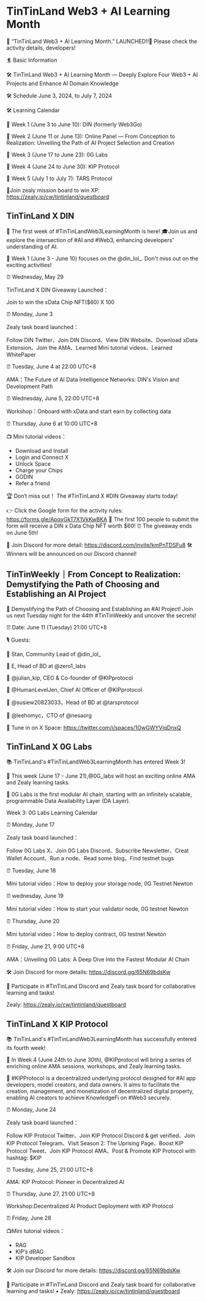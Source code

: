 # TinTinLand Web3 + AI Learning Month

🚀 “TinTinLand Web3 + AI Learning Month.” LAUNCHED!!🚀 Please check the activity details, developers!

🏄 Basic Information

🛠️ TinTinLand Web3 + AI Learning Month — Deeply Explore Four Web3 + AI Projects and Enhance AI Domain Knowledge

🛠️ Schedule
June 3, 2024, to July 7, 2024

🛠️ Learning Calendar

💎 Week 1 (June 3 to June 10): DIN (formerly Web3Go) 

💎 Week 2 (June 11 or June 13): Online Panel — From Conception to Realization: Unveiling the Path of AI Project Selection and Creation

💎 Week 3 (June 17 to June 23): 0G Labs 

💎 Week 4 (June 24 to June 30): KIP Protocol 

💎 Week 5 (July 1 to July 7): TARS Protocol

🏃Join zealy mission board to win XP: https://zealy.io/cw/tintinland/questboard

## TinTinLand X DIN
📢 The first week of #TinTinLandWeb3LearningMonth is here!
🎓Join us and explore the intersection of #AI and #Web3, enhancing developers' understanding of AI.

📅 Week 1 (June 3 - June 10) focuses on the @din_lol_. Don't miss out on the exciting activities!

⏰ Wednesday, May 29

TinTinLand X DIN Giveaway Launched：

Join to win the xData Chip NFT($60) X 100

⏰ Monday, June 3

Zealy task board launched：

Follow DIN Twitter、Join DIN Discord、View DIN Website、Download xData Extension、Join the AMA、Learned Mini tutorial videos、Learned WhitePaper

⏰ Tuesday, June 4 at 22:00 UTC+8

AMA：The Future of AI Data Intelligence Networks: DIN's Vision and Development Path

⏰ Wednesday, June 5, 22:00 UTC+8

Workshop：Onboard with xData and start earn by collecting data

⏰ Thursday, June 6 at 10:00 UTC+8

📺 Mini tutorial videos：

- Download and Install
- Login and Connect X
- Unlock Space
- Charge your Chips
- GODIN
- Refer a friend

🏆 Don‘t miss out！ The #TinTinLand X #DIN Giveaway starts today!

👉 Click the Google form for the activity rules: https://forms.gle/ApqyGkT7X1VkKwBKA
🙋 The first 100 people to submit the form will receive a DIN x Data Chip NFT worth $60!
⏰ The giveaway ends on June 5th!

🏃 Join Discord for more detail: https://discord.com/invite/kmPnTDSFu8
🛠️ Winners will be announced on our Discord channel!

## TinTinWeekly｜From Concept to Realization: Demystifying the Path of Choosing and Establishing an AI Project

📢 Demystifying the Path of Choosing and Establishing an #AI Project! Join us next Tuesday night for the 44th #TinTinWeekly and uncover the secrets!

⏰ Date: June 11 (Tuesday) 21:00 UTC+8

🎙️ Guests:

🔹 Stan, Community Lead of @din_lol_

🔹 E, Head of BD at @zero1_labs

🔹 @julian_kip, CEO & Co-founder of @KIPprotocol

🔹 @HumanLevelJen, Chief AI Officer of @KIPprotocol

🔹 @susiew20823033，Head of BD at @tarsprotocol

🔹 @leehomyc，CTO of @nesaorg

📍 Tune in on X Space: https://twitter.com/i/spaces/1OwGWYVjqDnxQ

## TinTinLand X 0G Labs

📚 TinTinLand's #TinTinLandWeb3LearningMonth has entered Week 3!

📅 This week (June 17 - June 21),@0G_labs will host an exciting online AMA and Zealy learning tasks.

🌠 0G Labs is the first modular AI chain, starting with an infinitely scalable, programmable Data Availability Layer (DA Layer).

Week 3: 0G Labs Learning Calendar

⏰ Monday, June 17

Zealy task board launched：

Follow 0G Labs X、Join 0G Labs Discord、Subscribe Newsletter、Creat Wallet Account、Run a node、Read some blog、Find testnet bugs

⏰ Tuesday, June 18

Mini tutorial video：How to deploy your storage node, 0G Testnet Newton

⏰ wednesday, June 19

Mini tutorial video：How to start your validator node, 0G testnet Newton

⏰ Thursday, June 20

Mini tutorial video：How to deploy contract, 0G testnet Newton

⏰ Friday, June 21, 9:00 UTC+8

AMA：Unveiling 0G Labs: A Deep Dive into the Fastest Modular AI Chain

🛠️ Join Discord for more details: https://discord.gg/65N69bdsKw

🚀 Participate in #TinTinLand Discord and Zealy task board for collaborative learning and tasks!

Zealy: https://zealy.io/cw/tintinland/questboard

## TinTinLand X KIP Protocol

📚 TinTinLand's #TinTinLandWeb3LearningMonth has successfully entered its fourth week!

📅 In Week 4 (June 24th to June 30th), @KIPprotocol will bring a series of enriching online AMA sessions, workshops, and Zealy learning tasks.

🎨 #KIPProtocol is a decentralized underlying protocol designed for #AI app developers, model creators, and data owners. It aims to facilitate the creation, management, and monetization of decentralized digital property, enabling AI creators to achieve KnowledgeFi on #Web3 securely.

⏰ Monday, June 24

Zealy task board launched：

Follow KIP Protocol Twitter、Join KIP Protocol Discord & get verified、Join KIP Protocol Telegram、Visit Season 2: The Uprising Page、Boost KIP Protocol Tweet、Join KIP Protocol AMA、Post & Promote KIP Protocol with hashtag: $KIP

⏰ Tuesday, June 25, 21:00 UTC+8

AMA: KIP Protocol: Pioneer in Decentralized AI

⏰ Thursday, June 27, 21:00 UTC+8

Workshop:Decentralized AI Product Deployment with KIP Protocol

⏰ Friday, June 28

📺Mini tutorial videos：
- RAG
- KIP’s dRAG
- KIP Developer Sandbox

🛠️ Join our Discord for more details: https://discord.gg/65N69bdsKw

🚀 Participate in #TinTinLand Discord and Zealy task board for collaborative learning and tasks!
▪️ Zealy: https://zealy.io/cw/tintinland/questboard
